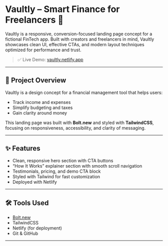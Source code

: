 # Vaultly – Smart Finance for Freelancers 💸

Vaultly is a responsive, conversion-focused landing page concept for a fictional FinTech app. Built with creators and freelancers in mind, Vaultly showcases clean UI, effective CTAs, and modern layout techniques optimized for performance and trust.

> ✅ Live Demo: [vaultly.netlify.app](https://vaultly.netlify.app)

---

## 🧠 Project Overview

Vaultly is a design concept for a financial management tool that helps users:
- Track income and expenses
- Simplify budgeting and taxes
- Gain clarity around money

This landing page was built with **Bolt.new** and styled with **TailwindCSS**, focusing on responsiveness, accessibility, and clarity of messaging.

---

## ✨ Features

- Clean, responsive hero section with CTA buttons
- “How It Works” explainer section with smooth scroll navigation
- Testimonials, pricing, and demo CTA block
- Styled with Tailwind for fast customization
- Deployed with Netlify

---

## 🛠️ Tools Used

- [Bolt.new](https://bolt.new)
- TailwindCSS
- Netlify (for deployment)
- Git & GitHub

---
